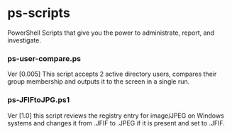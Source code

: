 # ps-scripts
PowerShell Scripts that give you the power to administrate, report, and investigate.

### ps-user-compare.ps
Ver [0.005] This script accepts 2 active directory users, compares their group membership and outputs it to the screen in a single run.

### ps-JFIFtoJPG.ps1
Ver [1.0] this script reviews the registry entry for image/JPEG on Windows systems and changes it from .JFIF to .JPEG if it is present and set to .JFIF.  
